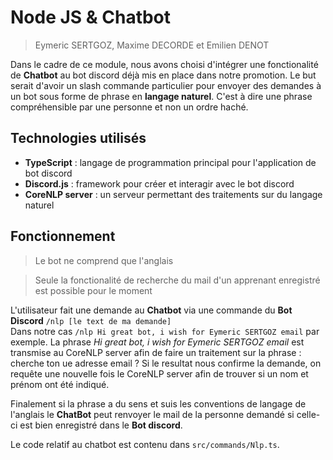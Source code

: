 # Node JS & Chatbot

> Eymeric SERTGOZ, Maxime DECORDE et Emilien DENOT

Dans le cadre de ce module, nous avons choisi d'intégrer une fonctionalité de **Chatbot** au bot discord déjà mis en place dans notre promotion.
Le but serait d'avoir un slash commande particulier pour envoyer des demandes à un bot sous forme de phrase en **langage naturel**.
C'est à dire une phrase compréhensible par une personne et non un ordre haché.

## Technologies utilisés

- **TypeScript** : langage de programmation principal pour l'application de bot discord
- **Discord.js** : framework pour créer et interagir avec le bot discord
- **CoreNLP server** : un serveur permettant des traitements sur du langage naturel

## Fonctionnement

> Le bot ne comprend que l'anglais

> Seule la fonctionalité de recherche du mail d'un apprenant enregistré est possible pour le moment

L'utilisateur fait une demande au **Chatbot** via une commande du **Bot Discord** `/nlp [le text de ma demande]` \
Dans notre cas `/nlp Hi great bot, i wish for Eymeric SERTGOZ email` par exemple.
La phrase *Hi great bot, i wish for Eymeric SERTGOZ email* est transmise au CoreNLP server afin de faire un traitement sur la phrase : cherche ton ue adresse email ?
Si le resultat nous confirme la demande, on requête une nouvelle fois le CoreNLP server afin de trouver si un nom et prénom ont été indiqué.

Finalement si la phrase a du sens et suis les conventions de langage de l'anglais le **ChatBot** peut renvoyer le mail de la personne demandé si celle-ci est bien enregistré dans le **Bot discord**.


Le code relatif au chatbot est contenu dans `src/commands/Nlp.ts`.